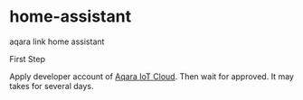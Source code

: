 # home-assistant
aqara link home assistant

First Step

Apply developer account of [Aqara IoT Cloud](https://developer.aqara.com/register). Then wait for approved. It may takes for several days.

